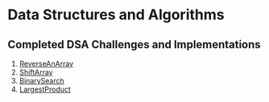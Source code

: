 # Data Structures and Algorithms

## Completed DSA Challenges and Implementations
1. [ReverseAnArray](/Challenges/ReverseAnArray)
2. [ShiftArray](/Challenges/ShiftArray)
3. [BinarySearch](/Challenges/BinarySearch)
4. [LargestProduct](/Challenges/LargestProduct)